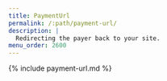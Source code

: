 ```yaml
---
title: PaymentUrl
permalink: /:path/payment-url/
description: |
  Redirecting the payer back to your site.
menu_order: 2600
---
```


{% include payment-url.md %}
